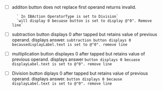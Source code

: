 * [ ] additon button does not replace first operand returns invalid.

		` In IBAction OperatorType is set to Division`
		`will display 0 becuase button is set to display @"0". Remove line`
		

* [ ] subtraction button displays 0 after tapped but retains value of previous operand. displays answer.
  `subtraction button displays 0 becausedisplayLabel.text is set to @"0". remove line`
         


* [ ] multiplication button displayes 0 after tapped but 
retains value of previous operand. displays answer 
`button displays 0 becuase displayLabel.text is set to @"0". remove line`


* [ ] Division button diplays 0 after tapped but retains value of previous operand. displays answer.
`button displays 0 because displayLabel.text is set to @"0". remove line`



